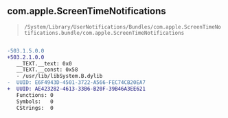 ## com.apple.ScreenTimeNotifications

> `/System/Library/UserNotifications/Bundles/com.apple.ScreenTimeNotifications.bundle/com.apple.ScreenTimeNotifications`

```diff

-503.1.5.0.0
+503.2.1.0.0
   __TEXT.__text: 0x0
   __TEXT.__const: 0x58
   - /usr/lib/libSystem.B.dylib
-  UUID: E6F4943D-4501-3722-A566-FEC74CB20EA7
+  UUID: AE423282-4613-33B6-B20F-39B46A3EE621
   Functions: 0
   Symbols:   0
   CStrings:  0

```
